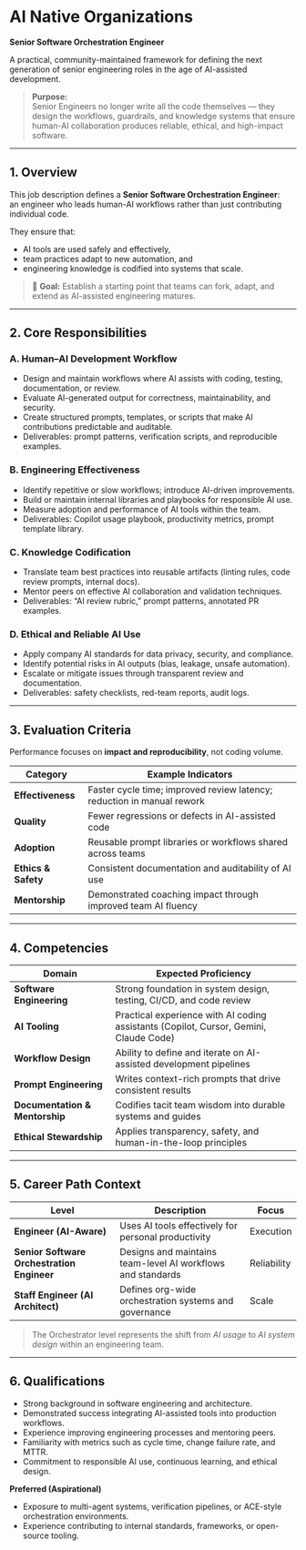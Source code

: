# AI Native Organizations

**Senior Software Orchestration Engineer**

A practical, community-maintained framework for defining the next generation of senior engineering roles in the age of AI-assisted development.

> **Purpose:**  
> Senior Engineers no longer write all the code themselves — they design the workflows, guardrails, and knowledge systems that ensure human-AI collaboration produces reliable, ethical, and high-impact software.

---

## 1. Overview

This job description defines a **Senior Software Orchestration Engineer**:  
an engineer who leads human-AI workflows rather than just contributing individual code.

They ensure that:
- AI tools are used safely and effectively,  
- team practices adapt to new automation, and  
- engineering knowledge is codified into systems that scale.

> 🧩 **Goal:** Establish a starting point that teams can fork, adapt, and extend as AI-assisted engineering matures.

---

## 2. Core Responsibilities

### A. Human–AI Development Workflow
- Design and maintain workflows where AI assists with coding, testing, documentation, or review.  
- Evaluate AI-generated output for correctness, maintainability, and security.  
- Create structured prompts, templates, or scripts that make AI contributions predictable and auditable.  
- Deliverables: prompt patterns, verification scripts, and reproducible examples.

### B. Engineering Effectiveness
- Identify repetitive or slow workflows; introduce AI-driven improvements.  
- Build or maintain internal libraries and playbooks for responsible AI use.  
- Measure adoption and performance of AI tools within the team.  
- Deliverables: Copilot usage playbook, productivity metrics, prompt template library.

### C. Knowledge Codification
- Translate team best practices into reusable artifacts (linting rules, code review prompts, internal docs).  
- Mentor peers on effective AI collaboration and validation techniques.  
- Deliverables: “AI review rubric,” prompt patterns, annotated PR examples.

### D. Ethical and Reliable AI Use
- Apply company AI standards for data privacy, security, and compliance.  
- Identify potential risks in AI outputs (bias, leakage, unsafe automation).  
- Escalate or mitigate issues through transparent review and documentation.  
- Deliverables: safety checklists, red-team reports, audit logs.

---

## 3. Evaluation Criteria

Performance focuses on **impact and reproducibility**, not coding volume.

| Category | Example Indicators |
|-----------|-------------------|
| **Effectiveness** | Faster cycle time; improved review latency; reduction in manual rework |
| **Quality** | Fewer regressions or defects in AI-assisted code |
| **Adoption** | Reusable prompt libraries or workflows shared across teams |
| **Ethics & Safety** | Consistent documentation and auditability of AI use |
| **Mentorship** | Demonstrated coaching impact through improved team AI fluency |

---

## 4. Competencies

| Domain | Expected Proficiency |
|--------|----------------------|
| **Software Engineering** | Strong foundation in system design, testing, CI/CD, and code review |
| **AI Tooling** | Practical experience with AI coding assistants (Copilot, Cursor, Gemini, Claude Code) |
| **Workflow Design** | Ability to define and iterate on AI-assisted development pipelines |
| **Prompt Engineering** | Writes context-rich prompts that drive consistent results |
| **Documentation & Mentorship** | Codifies tacit team wisdom into durable systems and guides |
| **Ethical Stewardship** | Applies transparency, safety, and human-in-the-loop principles |

---

## 5. Career Path Context

| Level | Description | Focus |
|--------|--------------|-------|
| **Engineer (AI-Aware)** | Uses AI tools effectively for personal productivity | Execution |
| **Senior Software Orchestration Engineer** | Designs and maintains team-level AI workflows and standards | Reliability |
| **Staff Engineer (AI Architect)** | Defines org-wide orchestration systems and governance | Scale |

> The Orchestrator level represents the shift from *AI usage* to *AI system design* within an engineering team.

---

## 6. Qualifications

- Strong background in software engineering and architecture.  
- Demonstrated success integrating AI-assisted tools into production workflows.  
- Experience improving engineering processes and mentoring peers.  
- Familiarity with metrics such as cycle time, change failure rate, and MTTR.  
- Commitment to responsible AI use, continuous learning, and ethical design.

**Preferred (Aspirational)**
- Exposure to multi-agent systems, verification pipelines, or ACE-style orchestration environments.  
- Experience contributing to internal standards, frameworks, or open-source tooling.

